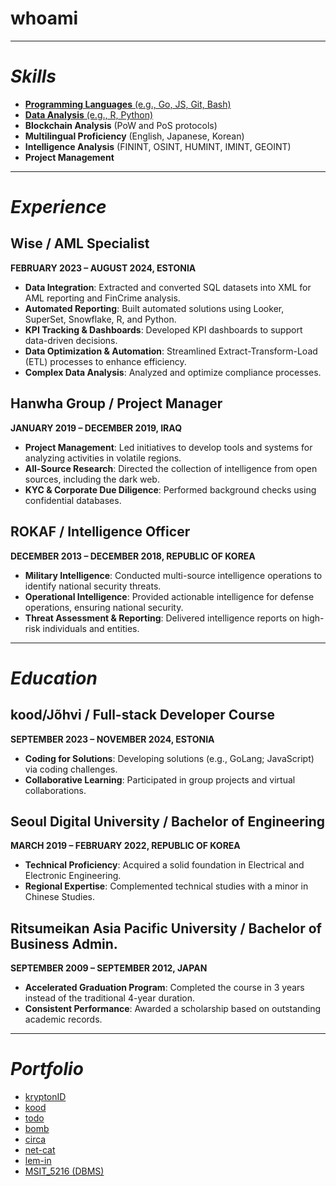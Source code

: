 # whoami

---

# ***Skills***
- [**Programming Languages** (e.g., Go, JS, Git, Bash)](https://github.com/bob-606/)
- [**Data Analysis** (e.g., R, Python)](https://github.com/bob-606/)
- **Blockchain Analysis** (PoW and PoS protocols)
- **Multilingual Proficiency** (English, Japanese, Korean)
- **Intelligence Analysis** (FININT, OSINT, HUMINT, IMINT, GEOINT)
- **Project Management**
  
---

# ***Experience***
## Wise / AML Specialist
**FEBRUARY 2023 – AUGUST 2024, ESTONIA**
- **Data Integration**: Extracted and converted SQL datasets into XML for AML reporting and FinCrime analysis.
- **Automated Reporting**: Built automated solutions using Looker, SuperSet, Snowflake, R, and Python.
- **KPI Tracking & Dashboards**: Developed KPI dashboards to support data-driven decisions.
- **Data Optimization & Automation**: Streamlined Extract-Transform-Load (ETL) processes to enhance efficiency.
- **Complex Data Analysis**: Analyzed and optimize compliance processes.

## Hanwha Group / Project Manager
**JANUARY 2019 – DECEMBER 2019, IRAQ**
- **Project Management**: Led initiatives to develop tools and systems for analyzing activities in volatile regions.
- **All-Source Research**: Directed the collection of intelligence from open sources, including the dark web.
- **KYC & Corporate Due Diligence**: Performed background checks using confidential databases. 

## ROKAF / Intelligence Officer
**DECEMBER 2013 – DECEMBER 2018, REPUBLIC OF KOREA**
- **Military Intelligence**: Conducted multi-source intelligence operations to identify national security threats.
- **Operational Intelligence**: Provided actionable intelligence for defense operations, ensuring national security.
- **Threat Assessment & Reporting**: Delivered intelligence reports on high-risk individuals and entities.

---

# ***Education***
## kood/Jõhvi / Full-stack Developer Course
**SEPTEMBER 2023 – NOVEMBER 2024, ESTONIA**
- **Coding for Solutions**: Developing solutions (e.g., GoLang; JavaScript) via coding challenges.
- **Collaborative Learning**: Participated in group projects and virtual collaborations.

## Seoul Digital University / Bachelor of Engineering
**MARCH 2019 – FEBRUARY 2022, REPUBLIC OF KOREA**
- **Technical Proficiency**: Acquired a solid foundation in Electrical and Electronic Engineering.
- **Regional Expertise**: Complemented technical studies with a minor in Chinese Studies.

## Ritsumeikan Asia Pacific University / Bachelor of Business Admin.
**SEPTEMBER 2009 – SEPTEMBER 2012, JAPAN**
- **Accelerated Graduation Program**: Completed the course in 3 years instead of the traditional 4-year duration.
- **Consistent Performance**: Awarded a scholarship based on outstanding academic records.

---

# ***Portfolio***
- [kryptonID](https://github.com/deorlovnis/KryptonID/blob/main/kryptonID%20(1).pdf)
- [kood](https://kood.jjl.ch/)
- [todo](https://todo.jjl.ch/)
- [bomb](https://bomb.jjl.ch/)
- [circa](https://circa.jjl.ch/)
- [net-cat](https://github.com/bob-606/net-cat)
- [lem-in](https://github.com/bob-606/lem-in)
- [MSIT_5216 (DBMS)](https://github.com/bob-606/MSIT_5216)
